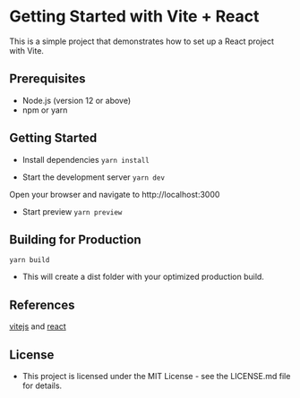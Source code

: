 # Getting Started with Vite + React

This is a simple project that demonstrates how to set up a React project with Vite.

## Prerequisites
- Node.js (version 12 or above)
- npm or yarn


## Getting Started 
- Install dependencies
`yarn install`

- Start the development server
`yarn dev`

Open your browser and navigate to http://localhost:3000

- Start preview
 `yarn preview`

## Building for Production 
`yarn build`
- This will create a dist folder with your optimized production build.

## References
[vitejs](https://vitejs.dev/) and [react](https://reactjs.org/)

## License
- This project is licensed under the MIT License - see the LICENSE.md file for details.

